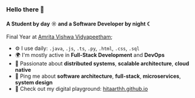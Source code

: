 ### Hello there 👋

#### A Student by day ☼ and a Software Developer by night ☾

Final Year at [Amrita Vishwa Vidyapeetham](https://amrita.edu/);

- ⚙️ I use daily: `.java`, `.js`, `.ts`, `.py`, `.html`, `.css`, `.sql`
- 🌍 I'm mostly active in **Full-Stack Development** and **DevOps**
- 🎯 Passionate about **distributed systems**, **scalable architecture**, **cloud native**
- 💬 Ping me about **software architecture**, **full-stack**, **microservices**, **system design**
- 🚀 Check out my digital playground: [hitaarthh.github.io](https://hitaarthh.github.io/)
